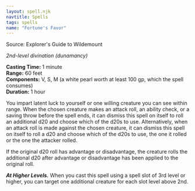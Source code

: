 ```yaml
---
layout: spell.njk
navtitle: Spells
tags: spells
name: "Fortune's Favor"
---
```

Source: Explorer's Guide to Wildemount

_2nd-level divination (dunamancy)_

**Casting Time:** 1 minute  
**Range:** 60 feet  
**Components:** V, S, M (a white pearl worth at least 100 gp, which the spell consumes)  
**Duration:** 1 hour

You impart latent luck to yourself or one willing creature you can see within range. When the chosen creature makes an attack roll, an ability check, or a saving throw before the spell ends, it can dismiss this spell on itself to roll an additional d20 and choose which of the d20s to use. Alternatively, when an attack roll is made against the chosen creature, it can dismiss this spell on itself to roll a d20 and choose which of the d20s to use, the one it rolled or the one the attacker rolled.

If the original d20 roll has advantage or disadvantage, the creature rolls the additional d20 after advantage or disadvantage has been applied to the original roll.

**_At Higher Levels._** When you cast this spell using a spell slot of 3rd level or higher, you can target one additional creature for each slot level above 2nd.